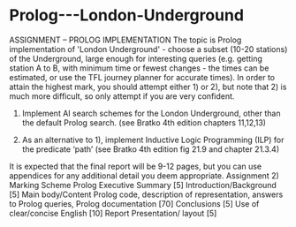 # Prolog---London-Underground
ASSIGNMENT – PROLOG IMPLEMENTATION
The topic is Prolog implementation of 'London Underground' - choose a subset (10-20
stations) of the Underground, large enough for interesting queries (e.g. getting station A to B,
with minimum time or fewest changes - the times can be estimated, or use the TFL journey
planner for accurate times). In order to attain the highest mark, you should attempt either 1)
or 2), but note that 2) is much more difficult, so only attempt if you are very confident.

1) Implement AI search schemes for the London Underground, other than the default Prolog
search. (see Bratko 4th edition chapters 11,12,13)

2) As an alternative to 1), implement Inductive Logic Programming (ILP) for the predicate
‘path’ (see Bratko 4th edition fig 21.9 and chapter 21.3.4)

It is expected that the final report will be 9-12 pages, but you can use appendices for
any additional detail you deem appropriate.
Assignment 2) Marking Scheme Prolog
Executive Summary [5]
Introduction/Background [5]
Main body/Content
Prolog code, description of representation,
answers to Prolog queries, Prolog documentation [70]
Conclusions [5]
Use of clear/concise English [10]
Report Presentation/ layout [5]
